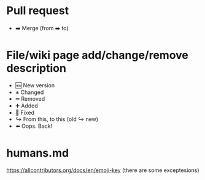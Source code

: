 # Pull request
- ➡️ Merge (from ➡️ to)
# File/wiki page add/change/remove description
- 🆕 New version
- ± Changed
- ➖ Removed
- ➕ Added
- 🔨 Fixed
- ↪️ From this, to this (old ↪️ new)
- ⬅️ Oops. Back!
# humans.md
https://allcontributors.org/docs/en/emoji-key (there are some exceptesions)
